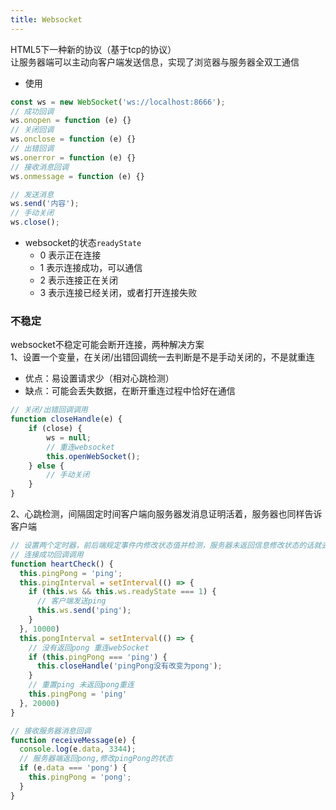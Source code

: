 ```yaml
---
title: Websocket
---
```


HTML5下一种新的协议（基于tcp的协议）   
让服务器端可以主动向客户端发送信息，实现了浏览器与服务器全双工通信

* 使用
```js
const ws = new WebSocket('ws://localhost:8666');
// 成功回调
ws.onopen = function (e) {}
// 关闭回调
ws.onclose = function (e) {}
// 出错回调
ws.onerror = function (e) {}
// 接收消息回调
ws.onmessage = function (e) {}

// 发送消息
ws.send('内容');
// 手动关闭
ws.close();
```

- websocket的状态```readyState```
  - 0 表示正在连接
  - 1 表示连接成功，可以通信
  - 2 表示连接正在关闭
  - 3 表示连接已经关闭，或者打开连接失败

### 不稳定
websocket不稳定可能会断开连接，两种解决方案   
1、设置一个变量，在关闭/出错回调统一去判断是不是手动关闭的，不是就重连
* 优点：易设置请求少（相对心跳检测）
* 缺点：可能会丢失数据，在断开重连过程中恰好在通信
```js
// 关闭/出错回调调用
function closeHandle(e) {
    if (close) {
        ws = null;
        // 重连websocket
        this.openWebSocket();
    } else {
        // 手动关闭
    }
}
```
2、心跳检测，间隔固定时间客户端向服务器发消息证明活着，服务器也同样告诉客户端
```js
// 设置两个定时器，前后端规定事件内修改状态值并检测，服务器未返回信息修改状态的话就去重连
// 连接成功回调调用
function heartCheck() {
  this.pingPong = 'ping';
  this.pingInterval = setInterval(() => {
    if (this.ws && this.ws.readyState === 1) {
      // 客户端发送ping
      this.ws.send('ping');
    }
  }, 10000)
  this.pongInterval = setInterval(() => {
    // 没有返回pong 重连webSocket
    if (this.pingPong === 'ping') {
      this.closeHandle('pingPong没有改变为pong');
    }
    // 重置ping 未返回pong重连
    this.pingPong = 'ping'
  }, 20000)
}

// 接收服务器消息回调
function receiveMessage(e) {
  console.log(e.data, 3344);
  // 服务器端返回pong,修改pingPong的状态
  if (e.data === 'pong') {
    this.pingPong = 'pong';
  }
}
```

